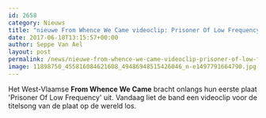 ```yaml
---
id: 2658
category: Nieuws
title: "nieuwe From Whence We Came videoclip: Prisoner Of Low Frequency"
date: 2017-06-18T13:15:57+00:00
author: Seppe Van Ael
layout: post
permalink: /news/nieuwe-from-whence-we-came-videoclip-prisoner-of-low-frequency/
image: 11898750_455816084621608_49486948515426046_n-e1497791664790.jpg
---
```

Het West-Vlaamse **From Whence We Came** bracht onlangs hun eerste plaat 'Prisoner Of Low Frequency' uit. Vandaag liet de band een videoclip voor de titelsong van de plaat op de wereld los.
